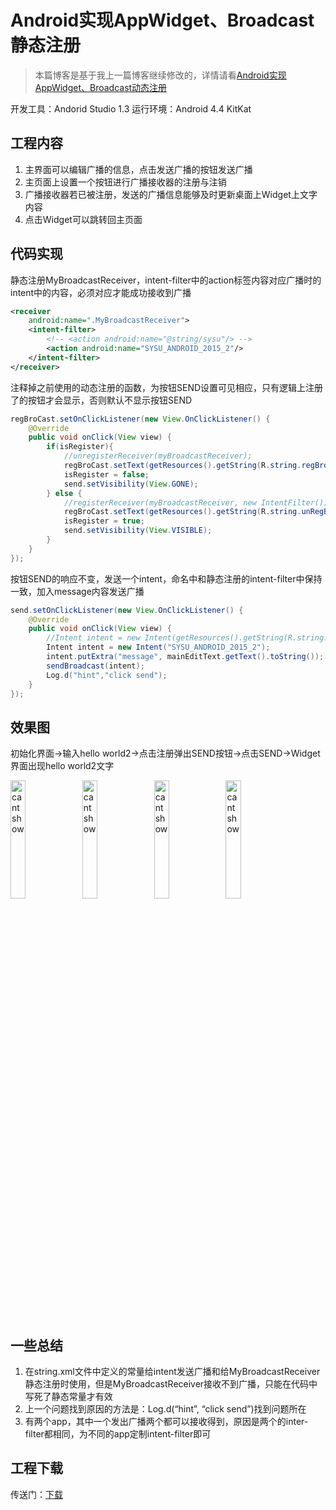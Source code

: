 # Android实现AppWidget、Broadcast静态注册

> 本篇博客是基于我上一篇博客继续修改的，详情请看[Android实现AppWidget、Broadcast动态注册](http://www.cnblogs.com/wsine/p/5169227.html)

开发工具：Andorid Studio 1.3
运行环境：Android 4.4 KitKat

## 工程内容

1. 主界面可以编辑广播的信息，点击发送广播的按钮发送广播
2. 主页面上设置一个按钮进行广播接收器的注册与注销
3. 广播接收器若已被注册，发送的广播信息能够及时更新桌面上Widget上文字内容
4. 点击Widget可以跳转回主页面

## 代码实现

静态注册MyBroadcastReceiver，intent-filter中的action标签内容对应广播时的intent中的内容，必须对应才能成功接收到广播

```xml
<receiver
    android:name=".MyBroadcastReceiver">
    <intent-filter>
        <!-- <action android:name="@string/sysu"/> -->
        <action android:name="SYSU_ANDROID_2015_2"/>
    </intent-filter>
</receiver>
```

注释掉之前使用的动态注册的函数，为按钮SEND设置可见相应，只有逻辑上注册了的按钮才会显示，否则默认不显示按钮SEND

```java
regBroCast.setOnClickListener(new View.OnClickListener() {
    @Override
    public void onClick(View view) {
        if(isRegister){
            //unregisterReceiver(myBroadcastReceiver);
            regBroCast.setText(getResources().getString(R.string.regBroadcast));
            isRegister = false;
            send.setVisibility(View.GONE);
        } else {
            //registerReceiver(myBroadcastReceiver, new IntentFilter());
            regBroCast.setText(getResources().getString(R.string.unRegBroadcast));
            isRegister = true;
            send.setVisibility(View.VISIBLE);
        }
    }
});
```

按钮SEND的响应不变，发送一个intent，命名中和静态注册的intent-filter中保持一致，加入message内容发送广播

```java
send.setOnClickListener(new View.OnClickListener() {
    @Override
    public void onClick(View view) {
        //Intent intent = new Intent(getResources().getString(R.string.sysu));
        Intent intent = new Intent("SYSU_ANDROID_2015_2");
        intent.putExtra("message", mainEditText.getText().toString());
        sendBroadcast(intent);
        Log.d("hint","click send");
    }
});
```

## 效果图

初始化界面->输入hello world2->点击注册弹出SEND按钮->点击SEND->Widget界面出现hello world2文字

<img src="https://wsine.cn-gd.ufileos.com/image/wsine-blog-image306.jpg" alt="cant show" style="display: inline-block; width: 22%; " /> <img src="https://wsine.cn-gd.ufileos.com/image/wsine-blog-image307.jpg" alt="cant show" style="display: inline-block; width: 22%; " /> <img src="https://wsine.cn-gd.ufileos.com/image/wsine-blog-image308.jpg" alt="cant show" style="display: inline-block; width: 22%; " /> <img src="https://wsine.cn-gd.ufileos.com/image/wsine-blog-image309.jpg" alt="cant show" style="display: inline-block; width: 22%; " />

## 一些总结

1.	在string.xml文件中定义的常量给intent发送广播和给MyBroadcastReceiver静态注册时使用，但是MyBroadcastReceiver接收不到广播，只能在代码中写死了静态常量才有效
2.	上一个问题找到原因的方法是：Log.d(“hint”, “click send”)找到问题所在
3.	有两个app，其中一个发出广播两个都可以接收得到，原因是两个的inter-filter都相同，为不同的app定制intent-filter即可

## 工程下载

传送门：[下载](http://pan.baidu.com/s/1nuxQ6Gp)
